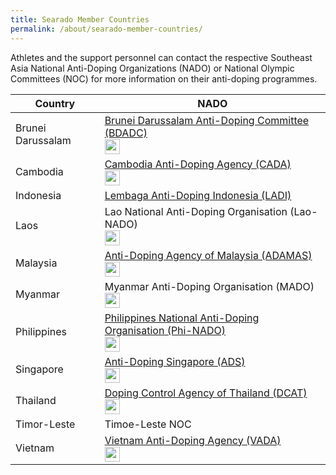 ```yaml
---
title: Searado Member Countries
permalink: /about/searado-member-countries/
---
```

Athletes and the support personnel can contact the respective Southeast Asia National Anti-Doping Organizations (NADO) or National Olympic Committees (NOC) for more information on their anti-doping programmes.

| Country  | NADO |
| --- | --- |
| Brunei Darussalam  | [Brunei Darussalam Anti-Doping Committee (BDADC)](http://www.kkbs.gov.bn/BDADC/Introduction.aspx)<br>[<img src="https://i.ibb.co/vjKKsp5/facebook.png" height="24">](https://www.facebook.com/BruneiDarussalamAntiDopingCommittee)  |
| Cambodia  | [Cambodia Anti-Doping Agency (CADA)](http://cada.gov.kh)<br>[<img src="https://i.ibb.co/vjKKsp5/facebook.png" height="24">](https://www.facebook.com/Cambodia-Anti-Doping-Agency-444252702444567/)  |
| Indonesia  | [Lembaga Anti-Doping Indonesia (LADI)](https://antidoping.id/)  |
| Laos  | Lao National Anti-Doping Organisation  (Lao-NADO)<br>[<img src="https://i.ibb.co/vjKKsp5/facebook.png" height="24">](https://www.facebook.com/LAO-NADO-105420464306279)  |
| Malaysia  | [Anti-Doping Agency of Malaysia (ADAMAS)](http://www.adamas.gov.my/en/)<br>[<img src="https://i.ibb.co/vjKKsp5/facebook.png" height="24">](https://www.facebook.com/adamas.my)  |
| Myanmar  | Myanmar Anti-Doping Organisation (MADO)<br>[<img src="https://i.ibb.co/vjKKsp5/facebook.png" height="24">](https://www.facebook.com/MADO-Myanmar-Anti-Doping-Organization-1927126144282271/)  |
| Philippines  | [Philippines National Anti-Doping Organisation (Phi-NADO)](https://phinado.psc.gov.ph)<br>[<img src="https://i.ibb.co/vjKKsp5/facebook.png" height="24">](https://www.facebook.com/phi.nado.35/about?lst=100000482975609%3A100039167085997%3A1563242199)  |
| Singapore  | [Anti-Doping Singapore (ADS)](https://www.sportsingapore.gov.sg/athletes-coaches/anti-doping-singapore)<br>[<img src="https://i.ibb.co/vjKKsp5/facebook.png" height="24">](https://www.facebook.com/antidopingsingapore/)  |
| Thailand  | [Doping Control Agency of Thailand (DCAT)](http://www.dcat.in.th/EN/Home/HOME/Index/0?AspxAutoDetectCookieSupport=1)<br>[<img src="https://i.ibb.co/vjKKsp5/facebook.png" height="24">](https://www.facebook.com/DCAT-Doping-Control-Agency-of-Thailand-352557894841553/)  |
| Timor-Leste  | Timoe-Leste NOC  |
| Vietnam  | [Vietnam Anti-Doping Agency (VADA)](http://www.vada.org.vn/)<br>[<img src="https://i.ibb.co/vjKKsp5/facebook.png" height="24">](https://www.facebook.com/vada.org.vn)  |
